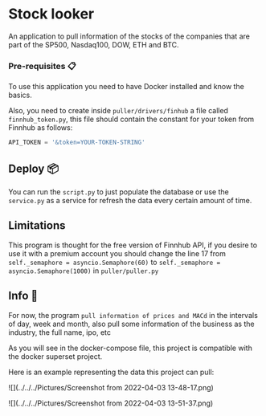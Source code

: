# Stock looker
An application to pull information of the stocks of the companies 
that are part of the SP500, Nasdaq100, DOW, ETH and BTC.


### Pre-requisites 📋
To use this application you need to have Docker 
installed and know the basics.

Also, you need to create inside `puller/drivers/finhub` a file called `finnhub_token.py`,
this file should contain the constant for your token from Finnhub as follows:

```python
API_TOKEN = '&token=YOUR-TOKEN-STRING'

```

## Deploy 📦
You can run the `script.py` to just populate the database or use the `service.py` as a service for refresh the data every certain amount of time.

## Limitations 
This program is thought for the free version of Finnhub API, if you desire to use it with a premium account you should change the line 17 from `self._semaphore = asyncio.Semaphore(60)` to `self._semaphore = asyncio.Semaphore(1000)` in `puller/puller.py` 

## Info 📖
For now, the program `pull information of prices and MACd` in the intervals of day, week and month, 
also pull some information of the business as the industry, the full name, ipo, etc

As you will see in the docker-compose file, 
this project is compatible with the docker superset project.

Here is an example representing the data this project can pull:

![](../../../Pictures/Screenshot from 2022-04-03 13-48-17.png)

![](../../../Pictures/Screenshot from 2022-04-03 13-51-37.png)